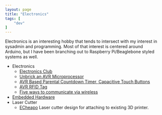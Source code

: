 ```yaml
---
layout: page
title: "Electronics"
tags: [
    "dev"
]
---
```

Electronics is an interesting hobby that tends to intersect with my interest in sysadmin and programming.  Most of that interest is centered around Arduino, but I have been branching out to Raspberry Pi/Beaglebone styled systems as well.

- Electronics
  - [Electronics Club](http://electronicsclub.info/)
  - [Unbrick an AVR Microprocessor](http://hackaday.com/2011/04/06/avr-hvsp-on-a-tiny-breadboard/?utm_source=feedburner&utm_medium=feed&utm_campaign=Feed%3A+hackaday%2FLgoM+%28Hack+a+Day%29)
  - [AVR Based Parental Countdown Timer, Capacitive Touch Buttons](http://hackaday.com/2011/04/06/keep-fun-in-check-with-a-parental-count-down-timer/?utm_source=feedburner&utm_medium=feed&utm_campaign=Feed%3A+hackaday%2FLgoM+%28Hack+a+Day%29)
  - [AVR RFID Tag](http://scanlime.org/2008/09/using-an-avr-as-an-rfid-tag/)
  - [Five ways to communicate via wireless](http://www.open-electronics.org/top-5-wireless-ways-to-communicate-with-your-controller)
- [Embedded Hardware](/info/embedded.html)
- Laser Cutter
  - [ECheapo](http://robots-everywhere.com/re_wiki/index.php?n=Main.LCheapo) Laser cutter design for attaching to existing 3D printer.
